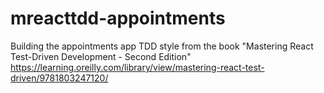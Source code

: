 # mreacttdd-appointments

Building the appointments app TDD style from the book "Mastering React Test-Driven Development - Second Edition"
https://learning.oreilly.com/library/view/mastering-react-test-driven/9781803247120/
